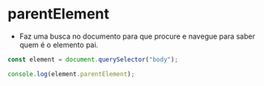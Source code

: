 # parentElement

- Faz uma busca no documento para que procure e navegue para saber quem é o elemento pai.

```js
const element = document.querySelector("body");

console.log(element.parentElement);
```
